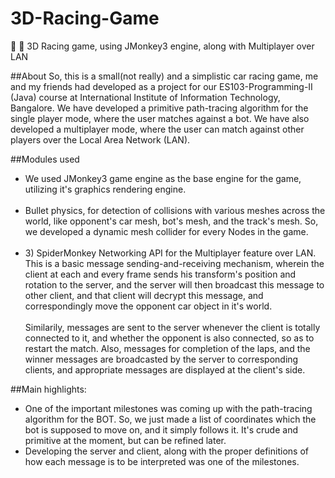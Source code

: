 # 3D-Racing-Game
:red_car: :taxi: 3D Racing game, using JMonkey3 engine, along with Multiplayer over LAN

##About
So, this is a small(not really) and a simplistic car racing game, me and my friends had developed as a project for our ES103-Programming-II (Java) course at International Institute of Information Technology, Bangalore. We have developed a primitive path-tracing algorithm for the single player mode, where the user matches against a bot. We have also developed a multiplayer mode, where the user can match against other players over the Local Area Network (LAN).

##Modules used
<ul>
<li> We used JMonkey3 game engine as the base engine for the game, utilizing it's graphics rendering engine.</li>
<br/>
<li> Bullet physics, for detection of collisions with various meshes across the world, like opponent's car mesh, bot's mesh, and the track's mesh. So, we developed a dynamic mesh collider for every Nodes in the game.</li>
<br/>
<li> 3) SpiderMonkey Networking API for the Multiplayer feature over LAN. This is a basic message sending-and-receiving mechanism, wherein the client at each and every frame sends his transform's position and rotation to the server, and the server will then broadcast this message to other client, and that client will decrypt this message, and correspondingly move the opponent car object in it's world. <br/><br/>Similarily, messages are sent to the server whenever the client is totally connected to it, and whether the opponent is also connected, so as to restart the match. Also, messages for completion of the laps, and the winner messages are broadcasted by the server to corresponding clients, and appropriate messages are displayed at the client's side.</li>
</ul>

##Main highlights:
<ul>
<li>One of the important milestones was coming up with the path-tracing algorithm for the BOT. So, we just made a list of coordinates which the bot is supposed to move on, and it simply follows it. It's crude and primitive at the moment, but can be refined later.</li>
<li>Developing the server and client, along with the proper definitions of how each message is to be interpreted was one of the milestones.</li>
</ul>
